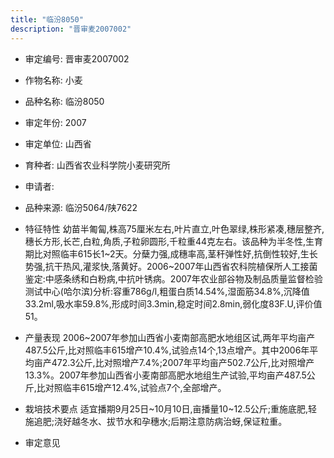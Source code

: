 ```yaml
---
title: "临汾8050"
description: "晋审麦2007002"
---
```

* 审定编号:  晋审麦2007002

*  作物名称:  小麦

*  品种名称:  临汾8050

*  审定年份:  2007

*  审定单位:  山西省

* 育种者:  山西省农业科学院小麦研究所

*  申请者:  

*  品种来源:  临汾5064/陕7622

*  特征特性
幼苗半匍匐,株高75厘米左右,叶片直立,叶色翠绿,株形紧凑,穗层整齐,穗长方形,长芒,白粒,角质,子粒卵圆形,千粒重44克左右。该品种为半冬性,生育期比对照临丰615长1~2天。分蘖力强,成穗率高,茎秆弹性好,抗倒性较好,生长势强,抗干热风,灌浆快,落黄好。2006~2007年山西省农科院植保所人工接菌鉴定:中感条绣和白粉病,中抗叶锈病。2007年农业部谷物及制品质量监督检验测试中心(哈尔滨)分析:容重786g/l,粗蛋白质14.54%,湿面筋34.8%,沉降值33.2ml,吸水率59.8%,形成时间3.3min,稳定时间2.8min,弱化度83F.U,评价值51。

*  产量表现
2006~2007年参加山西省小麦南部高肥水地组区试,两年平均亩产487.5公斤,比对照临丰615增产10.4%,试验点14个,13点增产。其中2006年平均亩产472.3公斤,比对照增产7.4%;2007年平均亩产502.7公斤,比对照增产13.3%。2007年参加山西省小麦南部高肥水地组生产试验,平均亩产487.5公斤,比对照临丰615增产12.4%,试验点7个,全部增产。

*  栽培技术要点
适宜播期9月25日~10月10日,亩播量10~12.5公斤;重施底肥,轻施追肥;浇好越冬水、拔节水和孕穗水;后期注意防病治蚜,保证粒重。

*  审定意见

